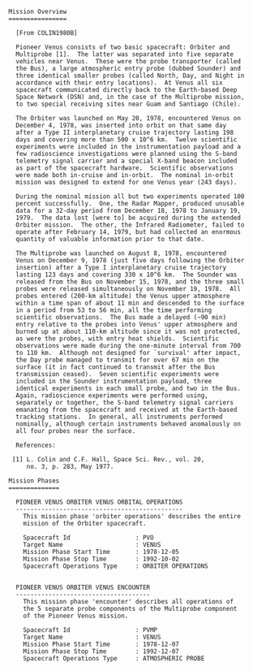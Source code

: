 
 
    Mission Overview
    ================
 
      [From COLIN1980B]
 
      Pioneer Venus consists of two basic spacecraft: Orbiter and
      Multiprobe [1].  The latter was separated into five separate
      vehicles near Venus.  These were the probe transporter (called
      the Bus), a large atmospheric entry probe (dubbed Sounder) and
      three identical smaller probes (called North, Day, and Night in
      accordance with their entry locations).  At Venus all six
      spacecraft communicated directly back to the Earth-based Deep
      Space Network (DSN) and, in the case of the Multiprobe mission,
      to two special receiving sites near Guam and Santiago (Chile).
 
      The Orbiter was launched on May 20, 1978, encountered Venus on
      December 4, 1978, was inserted into orbit on that same day
      after a Type II interplanetary cruise trajectory lasting 198
      days and covering more than 500 x 10^6 km.  Twelve scientific
      experiments were included in the instrumentation payload and a
      few radioscience investigations were planned using the S-band
      telemetry signal carrier and a special X-band beacon included
      as part of the spacecraft hardware.  Scientific observations
      were made both in-cruise and in-orbit.  The nominal in-orbit
      mission was designed to extend for one Venus year (243 days).
 
      During the nominal mission all but two experiments operated 100
      percent successfully.  One, the Radar Mapper, produced unusable
      data for a 32-day period from December 18, 1978 to January 19,
      1979.  The data lost [were to] be acquired during the extended
      Orbiter mission.  The other, the Infrared Radiometer, failed to
      operate after February 14, 1979, but had collected an enormous
      quantity of valuable information prior to that date.
 
      The Multiprobe was launched on August 8, 1978, encountered
      Venus on December 9, 1978 (just five days following the Orbiter
      insertion) after a Type I interplanetary cruise trajectory
      lasting 123 days and covering 330 x 10^6 km.  The Sounder was
      released from the Bus on November 15, 1978, and the three small
      probes were released simultaneously on November 19, 1978.  All
      probes entered (200-km altitude) the Venus upper atmosphere
      within a time span of about 11 min and descended to the surface
      in a period from 53 to 56 min, all the time performing
      scientific observations.  The Bus made a delayed (~90 min)
      entry relative to the probes into Venus' upper atmosphere and
      burned up at about 110-km altitude since it was not protected,
      as were the probes, with entry heat shields.  Scientific
      observations were made during the one-minute interval from 700
      to 110 km.  Although not designed for `survival' after impact,
      the Day probe managed to transmit for over 67 min on the
      surface (it in fact continued to transmit after the Bus
      transmission ceased).  Seven scientific experiments were
      included in the Sounder instrumentation payload, three
      identical experiments in each small probe, and two in the Bus.
      Again, radioscience experiments were performed using,
      separately or together, the S-band telemetry signal carriers
      emanating from the spacecraft and received at the Earth-based
      tracking stations.  In general, all instruments performed
      nominally, although certain instruments behaved anomalously on
      all four probes near the surface.
 
      References:
 
     [1] L. Colin and C.F. Hall, Space Sci. Rev., vol. 20,
         no. 3, p. 283, May 1977.
 
    Mission Phases
    ==============
 
      PIONEER VENUS ORBITER VENUS ORBITAL OPERATIONS
      ----------------------------------------------
        This mission phase 'orbiter operations' describes the entire
        mission of the Orbiter spacecraft.
 
        Spacecraft Id                  : PVO
        Target Name                    : VENUS
        Mission Phase Start Time       : 1978-12-05
        Mission Phase Stop Time        : 1992-10-02
        Spacecraft Operations Type     : ORBITER OPERATIONS
 
 
      PIONEER VENUS ORBITER VENUS ENCOUNTER
      -------------------------------------
        This mission phase 'encounter' describes all operations of
        the 5 separate probe components of the Multiprobe component
        of the Pioneer Venus mission.
 
        Spacecraft Id                  : PVMP
        Target Name                    : VENUS
        Mission Phase Start Time       : 1978-12-07
        Mission Phase Stop Time        : 1992-12-07
        Spacecraft Operations Type     : ATMOSPHERIC PROBE
        